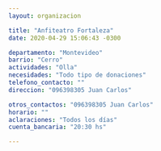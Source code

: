 ```yaml
---
layout: organizacion

title: "Anfiteatro Fortaleza"
date: 2020-04-29 15:06:43 -0300

departamento: "Montevideo"
barrio: "Cerro"
actividades: "Olla"
necesidades: "Todo tipo de donaciones"
telefono_contacto: ""
direccion: "096398305 Juan Carlos"

otros_contactos: "096398305 Juan Carlos"
horario: ""
aclaraciones: "Todos los días"
cuenta_bancaria: "20:30 hs"

---
```

